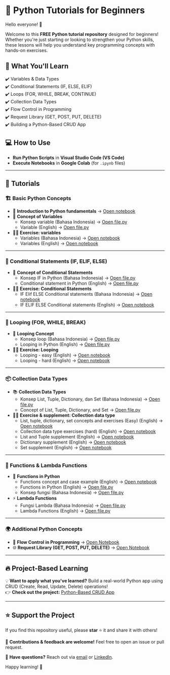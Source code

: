 # 🚀 Python Tutorials for Beginners  

Hello everyone! 👋  

Welcome to this **FREE Python tutorial repository** designed for beginners! Whether you're just starting or looking to strengthen your Python skills, these lessons will help you understand key programming concepts with hands-on exercises.  

## 📌 What You'll Learn  
✔️ Variables & Data Types  
✔️ Conditional Statements (IF, ELSE, ELIF)  
✔️ Loops (FOR, WHILE, BREAK, CONTINUE)  
✔️ Collection Data Types  
✔️ Flow Control in Programming  
✔️ Request Library (GET, POST, PUT, DELETE)  
✔️ Building a Python-Based CRUD App  

## 💻 How to Use  
- **Run Python Scripts** in **Visual Studio Code (VS Code)**  
- **Execute Notebooks** in **Google Colab** (for `.ipynb` files)  

---

## 📂 Tutorials  

### 🏗️ Basic Python Concepts 

- 📜 **Introduction to Python fundamentals** → [Open notebook](https://github.com/harishmuh/Python-simple-tutorials/blob/main/Intro_to_Python_fundamental.ipynb)
- 📜 **Concept of Variables**  
  - Konsep variable (Bahasa Indonesia) → [Open file.py](https://github.com/harishmuh/Python-simple-tutorials/blob/main/variable_bahasa.py)  
  - Variable (English) → [Open file.py](https://github.com/harishmuh/Python-simple-tutorials/blob/main/variable_engsub.py)  
- 🏋️‍♂️ **Exercise: variables**
  - Variables (Bahasa Indonesia) → [Open notebook](https://github.com/harishmuh/Python-simple-tutorials/blob/main/variable_practice_bahasa.ipynb)  
  - Variables (English) → [Open notebook](https://github.com/harishmuh/Python-simple-tutorials/blob/main/Variable_exercise.ipynb) 
---

### 🔀 Conditional Statements (IF, ELIF, ELSE)  
- 📜 **Concept of Conditional Statements**  
  - Konsep IF in Python (Bahasa Indonesia) → [Open file.py](https://github.com/harishmuh/Python-simple-tutorials/blob/main/Conditional%20statements_bahasa.py)  
  - Conditional statement in Python (English) → [Open file.py](https://github.com/harishmuh/Python-simple-tutorials/blob/main/Conditional%20statement_engsub.py)  
- 🏋️‍♂️ **Exercise: Conditional Statements**
  - IF Elif ELSE Conditional statements (Bahasa Indonesia) → [Open notebook](https://github.com/harishmuh/Python-simple-tutorials/blob/main/Conditional_statement_practice_bahasa.ipynb)  
  - IF ELIF ELSE Conditional statements (English) → [Open notebook](https://github.com/harishmuh/Python-simple-tutorials/blob/main/IF%20ELIF%20ELSE%20conditional%20statement_exercise.ipynb)
---

### 🔄 Looping (FOR, WHILE, BREAK)  
- 🔄 **Looping Concept**  
  - Konsep loop (Bahasa Indonesia) → [Open file.py](https://github.com/harishmuh/Python-simple-tutorials/blob/main/looping_bahasa.py)  
  - Looping in Python (English) → [Open file.py](https://github.com/harishmuh/Python-simple-tutorials/blob/main/looping_engsub.py)  
- 🏋️‍♂️ **Exercise: Looping**
  - Looping - easy (English) → [Open notebook](https://github.com/harishmuh/Python-simple-tutorials/blob/main/Looping_exercise_easy.ipynb)
  - Looping - hard (English) → [Open notebook](https://github.com/harishmuh/Python-simple-tutorials/blob/main/Looping_exercise.ipynb)

---

### 📦 Collection Data Types  
- 📚 **Collection Data Types**  
  - Konsep List, Tuple, Dictionary, dan Set (Bahasa Indonesia) → [Open file.py](https://github.com/harishmuh/Python-simple-tutorials/blob/main/collection%20data%20type_bahasa.py)  
  - Concept of List, Tuple, Dictionary, and Set  → [Open file.py](https://github.com/harishmuh/Python-simple-tutorials/blob/main/collection%20data%20types_engsub.py)  
- 🏋️‍♂️ **Exercise & supplement: Collection data type**
  - List, tuple, dictionary, set concepts and exercises (Easy) (English) → [Open notebook](https://github.com/harishmuh/Python-simple-tutorials/blob/main/Collection_data_type_easy.ipynb)
  - Collection data type exercises (hard) (English) → [Open notebook](https://github.com/harishmuh/Python-simple-tutorials/blob/main/Collection%20data%20type%20-%20exercise.ipynb)
  - List and Tuple supplement (English) → [Open notebook](https://github.com/harishmuh/Python-simple-tutorials/blob/main/List_and_Tuple.ipynb)
  - Dictionary supplement (English) → [Open notebook](https://github.com/harishmuh/Python-simple-tutorials/blob/main/Dictionary_exercise_eng_sub.ipynb)  
  - Set supplement (English) → [Open notebook](https://github.com/harishmuh/Python-simple-tutorials/blob/main/collection%20data%20type%20-%20set%20exercise.ipynb)
  
---

### 🔣 Functions & Lambda Functions  
- 🔧 **Functions in Python**
  - Functions concept and case example (English) → [Open notebook](https://github.com/harishmuh/Python-simple-tutorials/blob/main/Functions_in_Python_concept%20and%20example%20case.ipynb) 
  - Functions in Python (English) → [Open file.py](https://github.com/harishmuh/Python-simple-tutorials/blob/main/function_engsub.py)
  - Konsep fungsi (Bahasa Indonesia) → [Open file.py](https://github.com/harishmuh/Python-simple-tutorials/blob/main/function_bahasa.py)   
- ⚡ **Lambda Functions**  
  - Fungsi Lambda (Bahasa Indonesia) → [Open file.py](https://github.com/harishmuh/Python-simple-tutorials/blob/main/lambda%20function_bahasa.py)  
  - Lambda Functions (English) → [Open file.py](https://github.com/harishmuh/Python-simple-tutorials/blob/main/lambda%20function_engsub.py)  

---

### 🌍 Additional Python Concepts  
- 🔄 **Flow Control in Programming** → [Open Notebook](https://github.com/harishmuh/Python-simple-tutorials/blob/main/Flow_control_code_implementation.ipynb)  
- 🌐 **Request Library (GET, POST, PUT, DELETE)** → [Open Notebook](https://github.com/harishmuh/Python-simple-tutorials/blob/main/Request_library.ipynb)  

---

## 🔥 Project-Based Learning  
💡 **Want to apply what you've learned?** Build a real-world Python app using CRUD (Create, Read, Update, Delete) operations!  
👉 **Check out the project:** [Python-Based CRUD App](https://github.com/harishmuh/e-feedmart)  

---

## ⭐ Support the Project  
If you find this repository useful, please **star** ⭐ it and share it with others!  

📢 **Contributions & feedback are welcome!** Feel free to open an issue or pull request.  

📩 **Have questions?** Reach out via [email](mailto:harishmuh@gmail.com) or [LinkedIn](https://www.linkedin.com/in/harishmuh).  

Happy learning! 🚀  
